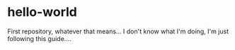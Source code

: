 # hello-world
First repository, whatever that means...
I don't know what I'm doing, I'm just following this guide....

